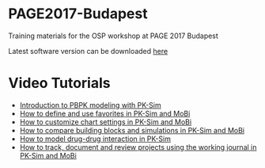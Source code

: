 # PAGE2017-Budapest
Training materials for the OSP workshop at PAGE 2017 Budapest

Latest software version can be downloaded [here](http://setup.open-systems-pharmacology.org)

# Video Tutorials

* [Introduction to PBPK modeling with PK-Sim](http://www.systems-biology.com/uploads/pics/PK_Sim_Basic.mp4)
* [How to define and use favorites in PK-Sim and MoBi](http://www.systems-biology.com/uploads/pics/Favorites.mp4)
* [How to customize chart settings in PK-Sim and MoBi](http://www.systems-biology.com/uploads/pics/Charts.mp4)
* [How to compare building blocks and simulations in PK-Sim and MoBi ](http://www.systems-biology.com/uploads/pics/Comparison_01.mp4)
* [How to model drug-drug interaction in PK-Sim](http://www.systems-biology.com/uploads/pics/DDI.mp4)
* [How to track, document and review projects using the working journal in PK-Sim and MoBi](http://www.systems-biology.com/uploads/pics/Working_Journal_final.mp4)
